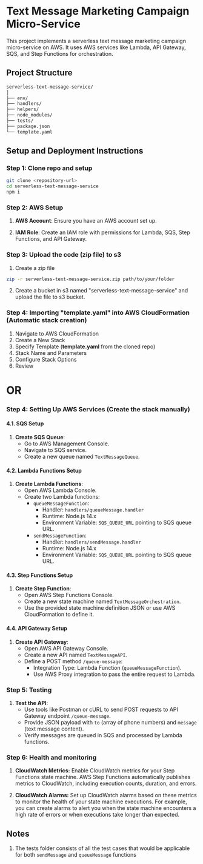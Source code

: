 # Text Message Marketing Campaign Micro-Service

This project implements a serverless text message marketing campaign micro-service on AWS. It uses AWS services like Lambda, API Gateway, SQS, and Step Functions for orchestration.

## Project Structure

```bash
serverless-text-message-service/
│
├── env/
├── handlers/
├── helpers/
├── node_modules/
├── tests/
├── package.json
└── template.yaml
```

## Setup and Deployment Instructions

### Step 1: Clone repo and setup

```bash
git clone <repository-url>
cd serverless-text-message-service
npm i
```

### Step 2: AWS Setup

1. **AWS Account**: Ensure you have an AWS account set up.
   
2. **IAM Role**: Create an IAM role with permissions for Lambda, SQS, Step Functions, and API Gateway.

### Step 3: Upload the code (zip file) to s3
1. Create a zip file
```bash
zip -r serverless-text-message-service.zip path/to/your/folder
```
2. Create a bucket in s3 named "serverless-text-message-service" and upload the file to s3 bucket.

### Step 4: Importing "template.yaml" into AWS CloudFormation (Automatic stack creation)
1. Navigate to AWS CloudFormation
2. Create a New Stack
3. Specify Template (**template.yaml** from the cloned repo)
4. Stack Name and Parameters
5. Configure Stack Options
5. Review

# OR

### Step 4: Setting Up AWS Services (Create the stack manually)

#### 4.1. SQS Setup

1. **Create SQS Queue**:
   - Go to AWS Management Console.
   - Navigate to SQS service.
   - Create a new queue named `TextMessageQueue`.

#### 4.2. Lambda Functions Setup

1. **Create Lambda Functions**:
   - Open AWS Lambda Console.
   - Create two Lambda functions:
     - `queueMessageFunction`:
       - Handler: `handlers/queueMessage.handler`
       - Runtime: Node.js 14.x
       - Environment Variable: `SQS_QUEUE_URL` pointing to SQS queue URL.
     - `sendMessageFunction`:
       - Handler: `handlers/sendMessage.handler`
       - Runtime: Node.js 14.x
       - Environment Variable: `SQS_QUEUE_URL` pointing to SQS queue URL.

#### 4.3. Step Functions Setup

1. **Create Step Function**:
   - Open AWS Step Functions Console.
   - Create a new state machine named `TextMessageOrchestration`.
   - Use the provided state machine definition JSON or use AWS CloudFormation to define it.

#### 4.4. API Gateway Setup

1. **Create API Gateway**:
   - Open AWS API Gateway Console.
   - Create a new API named `TextMessageAPI`.
   - Define a POST method `/queue-message`:
     - Integration Type: Lambda Function (`queueMessageFunction`).
     - Use AWS Proxy integration to pass the entire request to Lambda.


### Step 5: Testing

1. **Test the API**:
   - Use tools like Postman or cURL to send POST requests to API Gateway endpoint `/queue-message`.
   - Provide JSON payload with `to` (array of phone numbers) and `message` (text message content).
   - Verify messages are queued in SQS and processed by Lambda functions.

### Step 6: Health and monitoring

1. **CloudWatch Metrics:** Enable CloudWatch metrics for your Step Functions state machine. AWS Step Functions automatically publishes metrics to CloudWatch, including execution counts, duration, and errors.

2. **CloudWatch Alarms:** Set up CloudWatch alarms based on these metrics to monitor the health of your state machine executions. For example, you can create alarms to alert you when the state machine encounters a high rate of errors or when executions take longer than expected.

## Notes

1. The tests folder consists of all the test cases that would be applicable for both `sendMessage` and `queueMessage` functions
